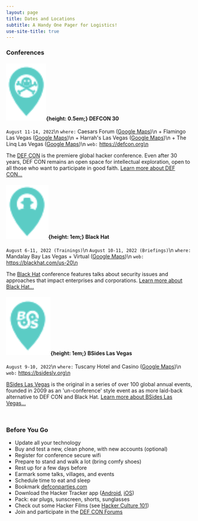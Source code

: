 ```yaml
---
layout: page
title: Dates and Locations
subtitle: A Handy One Pager for Logistics!
use-site-title: true
---
```


### Conferences

#### ![pins](/img/mapicons/defconpin.png){height: 0.5em;} DEFCON 30
`August 11-14, 2022`\n
`where:` Caesars Forum ([Google Maps](https://goo.gl/maps/VddzBzUzmNHp9UhUA))\n
       + Flamingo Las Vegas ([Google Maps](https://g.page/flamingovegas?share))\n
       + Harrah's Las Vegas ([Google Maps](https://g.page/harrahsvegas?share))\n
       + The Linq Las Vegas ([Google Maps](https://goo.gl/maps/sVMeGn5sTKaDiJnz7))\n
`web:` https://defcon.org\n

The [DEF CON](https://defcon.org) is the premiere global hacker conference. Even after 30 years, DEF CON remains an open space for intellectual exploration, open to all those who want to participate in good faith. [Learn more about DEF CON...](defcon)

#### ![pins](/img/mapicons/blackhatpin.png){height: 1em;} Black Hat
`August 6-11, 2022 (Trainings)`\n
`August 10-11, 2022 (Briefings)`\n
`where:` Mandalay Bay Las Vegas + Virtual ([Google Maps](https://g.page/mandalaybayresort?share))\n
`web:` https://blackhat.com/us-20\n

The [Black Hat](https://blackhat.com) conference features talks about security issues and approaches that impact enterprises and corporations. [Learn more about Black Hat...](blackhat)

#### ![pins](/img/mapicons/bsidespin.png){height: 1em;} BSides Las Vegas
`August 9-10, 2022`\n
`where:` Tuscany Hotel and Casino ([Google Maps](https://g.page/tuscanylv?share))\n
`web:` https://bsideslv.org\n

[BSides Las Vegas](https://bsideslv.org) is the original in a series of over 100 global annual events, founded in 2009 as an 'un-conference' style event as as more laid-back alternative to DEF CON and Black Hat. [Learn more about BSides Las Vegas...](bsideslv)

<br>

### Before You Go
* Update all your technology
* Buy and test a new, clean phone, with new accounts (optional)
* Register for conference secure wifi
* Prepare to stand and walk a lot (bring comfy shoes)
* Rest up for a few days before
* Earmark some talks, villages, and events
* Schedule time to eat and sleep
* Bookmark [defconparties.com](https://www.defconparties.com)
* Download the Hacker Tracker app ([Android](https://play.google.com/store/apps/details?id=com.shortstack.hackertracker&hl=en_US), [iOS](https://apps.apple.com/us/app/hackertracker/id1021141595))
* Pack: ear plugs, sunscreen, shorts, sunglasses
* Check out some Hacker Films (see [Hacker Culture 101](hackerculture101))
* Join and participate in the [DEF CON Forums](https://forums.defcon.org)
